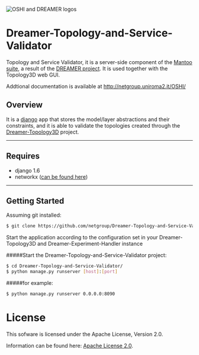 ![OSHI and DREAMER logos](http://netgroup.uniroma2.it/twiki/pub/Oshi/WebHome/dreamer-oshi-logo-github-2.png "http://netgroup.uniroma2.it/OSHI")

Dreamer-Topology-and-Service-Validator
=======================================

Topology and Service Validator, it is a server-side component of the [Mantoo suite](https://github.com/netgroup/Dreamer-Mantoo), a result of the [DREAMER project](http://netgroup.uniroma2.it/DREAMER/). It is used together with the Topology3D web GUI.

Addtional documentation is available at http://netgroup.uniroma2.it/OSHI/

Overview
-----------
It is a [django](https://www.djangoproject.com/) app that stores the model/layer abstractions and their constraints, and it is able to validate the topologies created through the [Dreamer-Topology3D](https://github.com/netgroup/Dreamer-Topology3D) project.

---------------------------

## Requires
-  django 1.6 
-  networkx ([can be found here](https://networkx.github.io/))

---------------------

Getting Started
---------------------

Assuming git installed:

```sh
$ git clone https://github.com/netgroup/Dreamer-Topology-and-Service-Validator.git
```

Start the application according to the configuration set in your Dreamer-Topology3D and Dreamer-Experiment-Handler instance

#####Start the Dreamer-Topology-and-Service-Validator project:
```sh
$ cd Dreamer-Topology-and-Service-Validator/
$ python manage.py runserver [host]:[port] 
```
#####for example:
```sh
$ python manage.py runserver 0.0.0.0:8090 
```

License
=======

This sofware is licensed under the Apache License, Version 2.0.

Information can be found here:
 [Apache License 2.0](http://www.apache.org/licenses/LICENSE-2.0).
